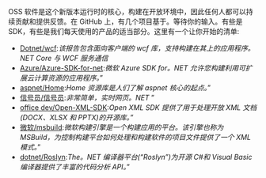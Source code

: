 OSS 软件是这个新版本运行时的核心，构建在开放环境中，因此任何人都可以持续贡献和提供反馈。在 GitHub 上，有几个项目基于。等待你的输入。有些是 SDK，有些是我们每天使用的产品的适当部分。这里有一个让你开始的清单:

*   [Dotnet/wcf](https://github.com/dotnet/codeformatter):*该报告包含面向客户端的 wcf 库，支持构建在其上的应用程序。NET Core 与 WCF 服务通信*
*   [Azure/Azure-SDK-for-net](https://github.com/Azure/azure-sdk-for-net):*微软 Azure SDK for。NET 允许您构建利用可扩展云计算资源的应用程序。*”
*   [aspnet/Home](https://github.com/dotnet/core/blob/master/release-notes/1.0/RC1-RC2_API_diff.md):*Home 资源库是人们了解 aspnet 核心的起点。*”
*   [信号员/信号员](http://semver.org/):*非常简单，实时网页。NET* ”
*   [office dev/Open-XML-SDK](https://github.com/dotnet/corefx/issues/381):*Open XML SDK 提供了用于处理开放 XML 文档(DOCX、XLSX 和 PPTX)的开源库。”*
*   [微软/msbuild](https://github.com/Microsoft/msbuild):*微软构建引擎是一个构建应用的平台。该引擎也称为 MSBuild，为控制构建平台如何处理和构建软件的项目文件提供了一个 XML 模式。*”
*   [dotnet/Roslyn](http://itadevconn.azurewebsites.net):*The。NET 编译器平台(“Roslyn”)为开源 C#和 Visual Basic 编译器提供了丰富的代码分析 API。*”
